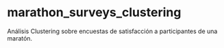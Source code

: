 # marathon_surveys_clustering
Análisis Clustering sobre encuestas de satisfacción a participantes de una maratón.
